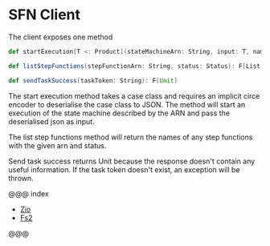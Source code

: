 # SFN Client

The client exposes one method
```scala
def startExecution[T <: Product](stateMachineArn: String, input: T, name: Option[String] = None)(implicit enc: Encoder[T]): F[StartExecutionResponse]

def listStepFunctions(stepFunctionArn: String, status: Status): F[List[String]]

def sendTaskSuccess(taskToken: String): F[Unit]

```

The start execution method takes a case class and requires an implicit circe encoder to deserialise the case class to JSON.
The method will start an execution of the state machine described by the ARN and pass the deserialised json as input.

The list step functions method will return the names of any step functions with the given arn and status.

Send task success returns Unit because the response doesn't contain any useful information. If the task token doesn't exist, an exception will be thrown.

@@@ index

* [Zio](zio.md)
* [Fs2](fs2.md)

@@@
